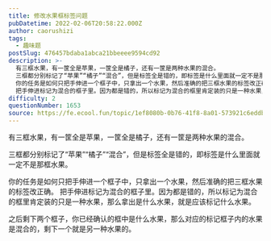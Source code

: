 ```yaml
---
title: 修改水果框标签问题
pubDatetime: 2022-02-06T20:58:22.000Z
author: caorushizi
tags:
  - 趣味题
postSlug: 476457bdaba1abca21bbeeee9594cd92
description: >-
  有三框水果，有一筐全是苹果，一筐全是橘子，还有一筐是两种水果的混合。
  三框都分别标记了“苹果”“橘子”“混合”，但是标签全是错的，即标签是什么里面就一定不是那框水果。
  你的任务是如何只把手伸进一个框子中，只拿出一个水果，然后准确的把三框水果的标签改正确。
  把手伸进标记为混合的框子里。因为都是错的，所以标记为混合的框里肯定装的只是一种水果，那么拿出是什么水果，就是应该标记什么水果。 之后剩下两个框子
difficulty: 2
questionNumber: 1653
source: https://fe.ecool.fun/topic/1ef8080b-0b76-41f8-8a01-573921c6eddb
---
```


有三框水果，有一筐全是苹果，一筐全是橘子，还有一筐是两种水果的混合。

三框都分别标记了“苹果”“橘子”“混合”，但是标签全是错的，即标签是什么里面就一定不是那框水果。

你的任务是如何只把手伸进一个框子中，只拿出一个水果，然后准确的把三框水果的标签改正确。
把手伸进标记为混合的框子里。因为都是错的，所以标记为混合的框里肯定装的只是一种水果，那么拿出是什么水果，就是应该标记什么水果。

之后剩下两个框子，你已经确认的框中是什么水果，那么对应的标记框子内的水果是混合的，剩下一个就是另一种水果的。
